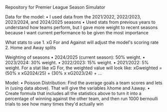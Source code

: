 Repository for Premier League Season Simulator

Data for the model:
	• I used data from the 2021/2022, 2022/2023, 2023/2024, and 2024/2025 seasons
	• Used stats from previous years to understand how teams perform, but I gave more weight to recent seasons because I want current performance to be given the most importance

What stats to use
	1. xG For and Against will adjust the model's scoring rate
	2. Home and Away splits

Weighting of seasons
	• 2024/2025 (current season): 50% weight.
	• 2023/2024: 30% weight.
	• 2022/2023: 15% weight.
	• 2021/2022: 5% weight.
For a stat like xG For, the weighted value will look like: xGweighted = (50% x xG2024/25) + (30% x xG2023/24) + …

Model:
	• Poisson Distribution: Find the average goals a team scores and lets in (using data above). That will give the variables λhome​ and λaway​.
	• Create formula that includes all the statistics above to turn it into a percentage of winning against the other team,
   and then run 1000 bernoulli trials to see how many times they'd actually win
